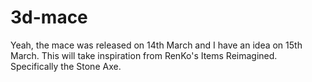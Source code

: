 # 3d-mace
Yeah, the mace was released on 14th March and I have an idea on 15th March.
This will take inspiration from RenKo's Items Reimagined. Specifically the Stone Axe.